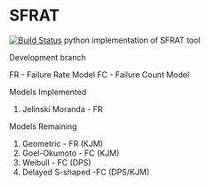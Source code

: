 # SFRAT
[![Build Status](https://travis-ci.com/LanceFiondella/SFRAT.svg?branch=master)](https://travis-ci.com/LanceFiondella/SFRAT)
python implementation of SFRAT tool

Development branch

FR - Failure Rate Model
FC - Failure Count Model

Models Implemented
1) Jelinski Moranda - FR

Models Remaining
1) Geometric - FR (KJM)
2) Goel-Okumoto - FC (KJM)
3) Weibull - FC (DPS)
4) Delayed S-shaped -FC (DPS/KJM)
